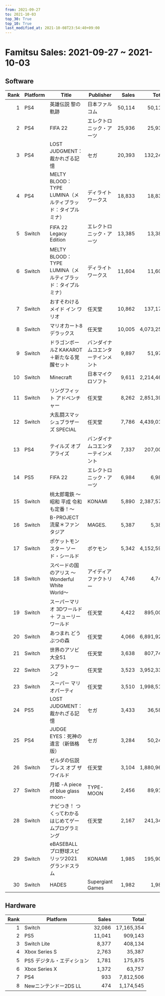 ```yaml
---
from: 2021-09-27
to: 2021-10-03
top_30: True
top_10: True
last_modified_at: 2021-10-08T23:54:40+09:00
---
```

# Famitsu Sales: 2021-09-27 ~ 2021-10-03
## Software
| Rank | Platform | Title | Publisher | Sales | Total | Rate | New |
| -: | -- | -- | -- | -: | -: | -: | -- |
| 1 | PS4 | 英雄伝説 黎の軌跡 | 日本ファルコム | 50,114 | 50,114 | 20% | **New** |
| 2 | PS4 | FIFA 22 | エレクトロニック・アーツ | 25,936 | 25,936 | 20% | **New** |
| 3 | PS4 | LOST JUDGMENT：裁かれざる記憶 | セガ | 20,393 | 132,245 | 20% |  |
| 4 | PS4 | MELTY BLOOD： TYPE LUMINA（メルティブラッド：タイプルミナ） | ディライトワークス | 18,833 | 18,833 | 20% | **New** |
| 5 | Switch | FIFA 22 Legacy Edition | エレクトロニック・アーツ | 13,385 | 13,385 | 60% | **New** |
| 6 | Switch | MELTY BLOOD： TYPE LUMINA（メルティブラッド：タイプルミナ） | ディライトワークス | 11,604 | 11,604 | 20% | **New** |
| 7 | Switch | おすそわける メイド イン ワリオ | 任天堂 | 10,862 | 137,179 | 40% |  |
| 8 | Switch | マリオカート8 デラックス | 任天堂 | 10,005 | 4,073,252 | 20% |  |
| 9 | Switch | ドラゴンボールZ KAKAROT＋新たなる覚醒セット | バンダイナムコエンターテインメント | 9,897 | 51,971 | 40% |  |
| 10 | Switch | Minecraft | 日本マイクロソフト | 9,611 | 2,214,466 | 20% |  |
| 11 | Switch | リングフィット アドベンチャー | 任天堂 | 8,262 | 2,851,394 | 20% |  |
| 12 | Switch | 大乱闘スマッシュブラザーズ SPECIAL | 任天堂 | 7,786 | 4,439,018 | 20% |  |
| 13 | PS4 | テイルズ オブ アライズ | バンダイナムコエンターテインメント | 7,337 | 207,005 | 20% |  |
| 14 | PS5 | FIFA 22 | エレクトロニック・アーツ | 6,984 | 6,984 | 60% | **New** |
| 15 | Switch | 桃太郎電鉄 〜昭和 平成 令和も定番！〜 | KONAMI | 5,890 | 2,387,572 | 20% |  |
| 16 | Switch | B-PROJECT 流星＊ファンタジア | MAGES. | 5,387 | 5,387 | 40% | **New** |
| 17 | Switch | ポケットモンスター ソード・シールド | ポケモン | 5,342 | 4,152,599 | 20% |  |
| 18 | Switch | スペードの国のアリス 〜Wonderful White World〜 | アイディアファクトリー | 4,746 | 4,746 | 40% | **New** |
| 19 | Switch | スーパーマリオ 3Dワールド ＋ フューリーワールド | 任天堂 | 4,422 | 895,003 | 20% |  |
| 20 | Switch | あつまれ どうぶつの森 | 任天堂 | 4,066 | 6,891,924 | 20% |  |
| 21 | Switch | 世界のアソビ大全51 | 任天堂 | 3,638 | 807,740 | 20% |  |
| 22 | Switch | スプラトゥーン2 | 任天堂 | 3,523 | 3,952,336 | 20% |  |
| 23 | Switch | スーパー マリオパーティ | 任天堂 | 3,510 | 1,998,511 | 20% |  |
| 24 | PS5 | LOST JUDGMENT：裁かれざる記憶 | セガ | 3,433 | 36,584 | 40% |  |
| 25 | PS4 | JUDGE EYES：死神の遺言（新価格版） | セガ | 3,284 | 50,243 | 20% |  |
| 26 | Switch | ゼルダの伝説 ブレス オブ ザ ワイルド | 任天堂 | 3,104 | 1,880,963 | 20% |  |
| 27 | Switch | 月姫 -A piece of blue glass moon- | TYPE-MOON | 2,456 | 89,916 | 20% |  |
| 28 | Switch | ナビつき！ つくってわかる はじめてゲームプログラミング | 任天堂 | 2,167 | 241,345 | 20% |  |
| 29 | Switch | eBASEBALL プロ野球スピリッツ2021 グランドスラム | KONAMI | 1,985 | 195,906 | 20% |  |
| 30 | Switch | HADES | Supergiant Games | 1,982 | 1,982 | 60% | **New** |

## Hardware
| Rank | Platform | Sales | Total |
| -: | -- | -: | -: |
| 1 | Switch | 32,086 | 17,165,354 |
| 2 | PS5 | 11,041 | 909,143 |
| 3 | Switch Lite | 8,377 | 408,134 |
| 4 | Xbox Series S | 2,763 | 35,387 |
| 5 | PS5 デジタル・エディション | 1,781 | 175,875 |
| 6 | Xbox Series X | 1,372 | 63,757 |
| 7 | PS4 | 933 | 7,812,506 |
| 8 | Newニンテンドー2DS LL | 474 | 1,174,545 |
